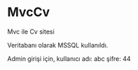 # MvcCv
Mvc ile Cv sitesi

Veritabanı olarak MSSQL kullanıldı.

Admin girişi için,
kullanıcı adı: abc
şifre: 44
